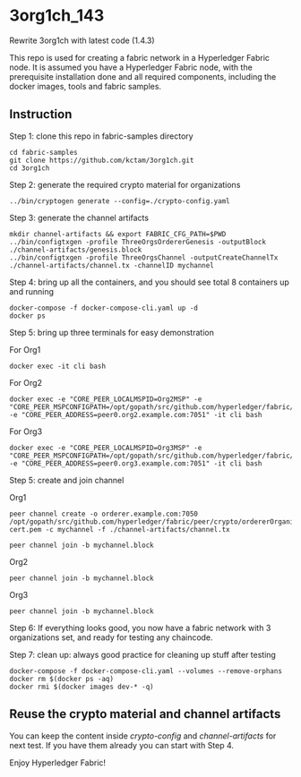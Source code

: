 # 3org1ch_143
Rewrite 3org1ch with latest code (1.4.3)

This repo is used for creating a fabric network in a Hyperledger Fabric node.
It is assumed you have a Hyperledger Fabric node, with the prerequisite installation done and all required components, including the docker images, tools and fabric samples.

## Instruction
Step 1: clone this repo in fabric-samples directory
```
cd fabric-samples
git clone https://github.com/kctam/3org1ch.git
cd 3org1ch
```

Step 2: generate the required crypto material for organizations
```
../bin/cryptogen generate --config=./crypto-config.yaml
```

Step 3: generate the channel artifacts
```
mkdir channel-artifacts && export FABRIC_CFG_PATH=$PWD
../bin/configtxgen -profile ThreeOrgsOrdererGenesis -outputBlock ./channel-artifacts/genesis.block
../bin/configtxgen -profile ThreeOrgsChannel -outputCreateChannelTx ./channel-artifacts/channel.tx -channelID mychannel
```

Step 4: bring up all the containers, and you should see total 8 containers up and running
```
docker-compose -f docker-compose-cli.yaml up -d
docker ps
```

Step 5: bring up three terminals for easy demonstration

For Org1
```
docker exec -it cli bash 
```

For Org2
```
docker exec -e "CORE_PEER_LOCALMSPID=Org2MSP" -e "CORE_PEER_MSPCONFIGPATH=/opt/gopath/src/github.com/hyperledger/fabric/peer/crypto/peerOrganizations/org2.example.com/users/Admin@org2.example.com/msp" -e "CORE_PEER_ADDRESS=peer0.org2.example.com:7051" -it cli bash
```

For Org3
```
docker exec -e "CORE_PEER_LOCALMSPID=Org3MSP" -e "CORE_PEER_MSPCONFIGPATH=/opt/gopath/src/github.com/hyperledger/fabric/peer/crypto/peerOrganizations/org3.example.com/users/Admin@org3.example.com/msp" -e "CORE_PEER_ADDRESS=peer0.org3.example.com:7051" -it cli bash 
```

Step 5: create and join channel

Org1
```
peer channel create -o orderer.example.com:7050 /opt/gopath/src/github.com/hyperledger/fabric/peer/crypto/ordererOrganizations/example.com/orderers/orderer.example.com/msp/tlscacerts/tlsca.example.com-cert.pem -c mychannel -f ./channel-artifacts/channel.tx

peer channel join -b mychannel.block
```
Org2
```
peer channel join -b mychannel.block
```
Org3
```
peer channel join -b mychannel.block
```

Step 6: If everything looks good, you now have a fabric network with 3 organizations set, and ready for testing any chaincode.

Step 7: clean up: always good practice for cleaning up stuff after testing
```
docker-compose -f docker-compose-cli.yaml --volumes --remove-orphans
docker rm $(docker ps -aq)
docker rmi $(docker images dev-* -q)
```

## Reuse the crypto material and channel artifacts
You can keep the content inside *crypto-config* and *channel-artifacts* for next test. If you have them already you can start with Step 4.

Enjoy Hyperledger Fabric!

